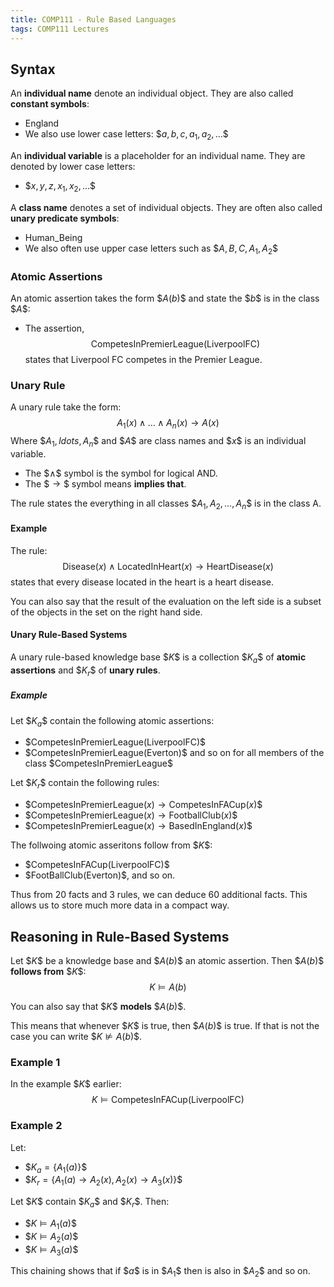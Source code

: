 ```yaml
---
title: COMP111 - Rule Based Languages
tags: COMP111 Lectures
---
```

## Syntax
An **individual name** denote an individual object. They are also called **constant symbols**:

* England
* We also use lower case letters: \$$a,b,c,a_1,a_2,\ldots\$$

An **individual variable** is a placeholder for an individual name. They are denoted by lower case letters:

* \$$x,y,z,x_1,x_2,\ldots\$$

A **class name** denotes a set of individual objects. They are often also called **unary predicate symbols**:

* Human_Being
* We also often use upper case letters such as \$$A,B,C,A_1,A_2\$$

### Atomic Assertions

An atomic assertion takes the form \$$A(b)\$$ and state the \$$b\$$ is in the class \$$A\$$:

* The assertion,
$$\text{CompetesInPremierLeague}(\text{LiverpoolFC})$$ states that Liverpool FC competes in the Premier League.

### Unary Rule
A unary rule take the form:
$$A_1(x)\wedge\ldots\wedge A_n(x)\rightarrow A(x)$$
Where \$$A_1,ldots,A_n\$$ and \$$A\$$ are class names and \$$x\$$ is an individual variable.

* The \$$\wedge\$$ symbol is the symbol for logical AND.
* The \$$\rightarrow\$$ symbol means **implies that**.

The rule states the everything in all classes \$$A_1,A_2,\ldots,A_n\$$ is in the class A.

#### Example

The rule:
$$\text{Disease}(x)\wedge\text{LocatedInHeart}(x)\rightarrow\text{HeartDisease}(x)$$
states that every disease located in the heart is a heart disease.

You can also say that the result of the evaluation on the left side is a subset of the objects in the set on the right hand side.

#### Unary Rule-Based Systems
A unary rule-based knowledge base \$$K\$$ is a collection \$$K_a\$$ of **atomic assertions** and \$$K_r\$$ of **unary rules**.

##### Example
Let \$$K_a\$$ contain the following atomic assertions:

* \$$\text{CompetesInPremierLeague}(\text{LiverpoolFC})\$$
* \$$\text{CompetesInPremierLeague}(\text{Everton})\$$ and so on for all members of the class \$$\text{CompetesInPremierLeague}\$$

Let \$$K_r\$$ contain the following rules:

* \$$\text{CompetesInPremierLeague}(x)\rightarrow\text{CompetesInFACup}(x)\$$
* \$$\text{CompetesInPremierLeague}(x)\rightarrow\text{FootballClub}(x)\$$
* \$$\text{CompetesInPremierLeague}(x)\rightarrow\text{BasedInEngland}(x)\$$

The follwoing atomic asseritons follow from \$$K\$$:

* \$$\text{CompetesInFACup}(\text{LiverpoolFC})\$$
* \$$\text{FootBallClub}(\text{Everton})\$$, and so on.

Thus from 20 facts and 3 rules, we can deduce 60 additional facts. This allows us to store much more data in a compact way.

## Reasoning in Rule-Based Systems
Let \$$K\$$ be a knowledge base and \$$A(b)\$$ an atomic assertion. Then \$$A(b)\$$ **follows from** \$$K\$$:
$$K\models A(b)$$

You can also say that \$$K\$$ **models** \$$A(b)\$$.

This means that whenever \$$K\$$ is true, then \$$A(b)\$$ is true. If that is not the case you can write \$$K\nvDash A(b)\$$.

### Example 1
In the example \$$K\$$ earlier:
$$K\models\text{CompetesInFACup}(\text{LiverpoolFC})$$

### Example 2
Let:

* \$$K_a=\{A_1(a)\}\$$
* \$$K_r=\{A_1(a)\rightarrow A_2(x),A_2(x)\rightarrow A_3(x)\}\$$

Let \$$K\$$ contain \$$K_a\$$ and \$$K_r\$$. Then:

* \$$K\models A_1(a)\$$
* \$$K\models A_2(a)\$$
* \$$K\models A_3(a)\$$

This chaining shows that if \$$a\$$ is in \$$A_1\$$ then is also in \$$A_2\$$ and so on.